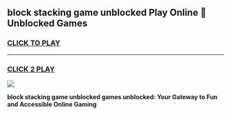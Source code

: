 
## block stacking game unblocked Play Online 👋 Unblocked Games
<h3>
<a href="https://premium.freeplayer.one?title=block_stacking_game_unblocked&ref=19F">CLICK TO PLAY</a></h3>
<hr>

<h3>
<a href="https://premium.freeplayer.one?title=block_stacking_game_unblocked&ref=19F">CLICK 2 PLAY</a>
  
</h3>

<a href="https://premium.freeplayer.one?title=block_stacking_game_unblocked&ref=19F"><img src="https://clearcache.store/games.png"></a>


**block stacking game unblocked games unblocked: Your Gateway to Fun and Accessible Online Gaming**
